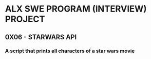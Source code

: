 # ALX SWE PROGRAM (INTERVIEW) PROJECT
## 0X06 - STARWARS API

### A script that prints all characters of a star wars movie
